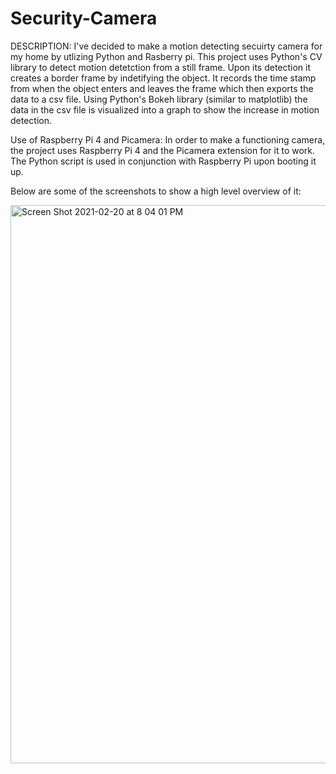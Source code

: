 # Security-Camera
DESCRIPTION:
I've decided to make a motion detecting secuirty camera for my home by utlizing Python and Rasberry pi.
This project uses Python's CV library to detect motion detetction from a still frame. Upon its detection it creates a border frame by indetifying the object. It records the time stamp from when the object enters and leaves the frame which then exports the data to a csv file. Using Python's Bokeh library (similar to matplotlib) the data in the csv file is visualized into a graph to show the increase in motion detection.

Use of Raspberry Pi 4 and Picamera:
In order to make a functioning camera, the project uses Raspberry Pi 4 and the Picamera extension for it to work. The Python script is used in conjunction with Raspberry Pi upon booting it up.

Below are some of the screenshots to show a high level overview of it:

<img width="893" alt="Screen Shot 2021-02-20 at 8 04 01 PM" src="https://user-images.githubusercontent.com/40875745/108616685-8bbaee00-73c4-11eb-9c52-964d66016389.png">
